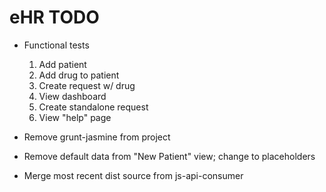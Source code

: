 # eHR TODO

* Functional tests
  1. Add patient
  2. Add drug to patient
  3. Create request w/ drug
  4. View dashboard
  5. Create standalone request
  6. View "help" page

* Remove grunt-jasmine from project 
* Remove default data from "New Patient" view; change to placeholders
* Merge most recent dist source from js-api-consumer
